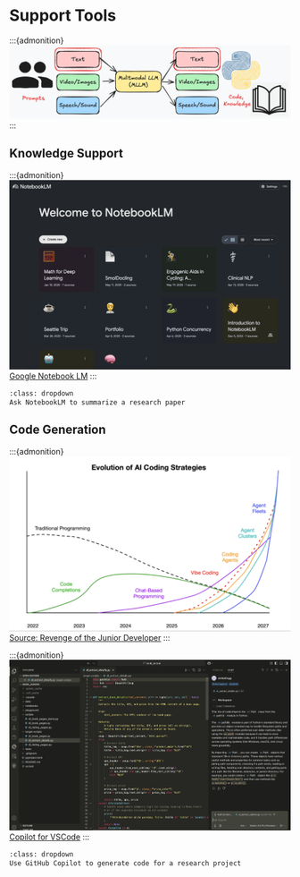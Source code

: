 # Support Tools

:::{admonition}
![image](./images/mllm-research.png)
:::

## Knowledge Support

:::{admonition}
![image](./images/notebook-lm.png)
[Google Notebook LM](https://notebooklm.google/)
:::

```{admonition} Demo
:class: dropdown
Ask NotebookLM to summarize a research paper
```

## Code Generation

:::{admonition}
![image](./images/coding-strategies.png)
[Source: Revenge of the Junior Developer](https://sourcegraph.com/blog/revenge-of-the-junior-developer)
:::


:::{admonition}
![image](./images/vscode-copilot.png)
[Copilot for VSCode](https://code.visualstudio.com/docs/copilot/overview)
:::

```{admonition} Demo
:class: dropdown
Use GitHub Copilot to generate code for a research project
```